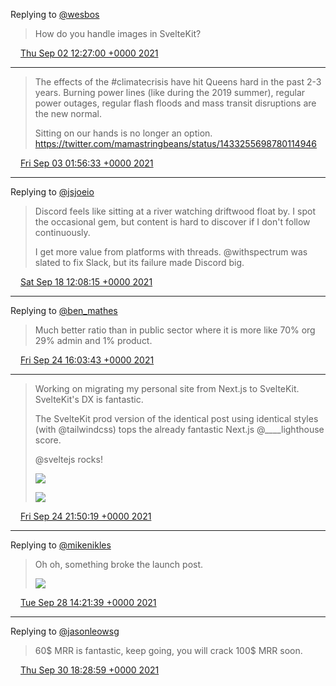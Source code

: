 Replying to [@wesbos](https://twitter.com/wesbos/status/1433095526610784262)

> How do you handle images in SvelteKit?

<img src="media/tweet.ico" width="12" /> [Thu Sep 02 12:27:00 +0000 2021](https://twitter.com/maiertech/status/1433406100427186185)

----

> The effects of the #climatecrisis have hit Queens hard in the past 2-3 years. Burning power lines (like during the 2019 summer), regular power outages, regular flash floods and mass transit disruptions are the new normal.
> 
> Sitting on our hands is no longer an option. https://twitter.com/mamastringbeans/status/1433255698780114946

<img src="media/tweet.ico" width="12" /> [Fri Sep 03 01:56:33 +0000 2021](https://twitter.com/maiertech/status/1433609830925803522)

----

Replying to [@jsjoeio](https://twitter.com/jsjoeio/status/1438916442447958018)

> Discord feels like sitting at a river watching driftwood float by. I spot the occasional gem, but content is hard to discover if I don't follow continuously.
> 
> I get more value from platforms with threads. @withspectrum was slated to fix Slack, but its failure made  Discord big.

<img src="media/tweet.ico" width="12" /> [Sat Sep 18 12:08:15 +0000 2021](https://twitter.com/maiertech/status/1439199588120993799)

----

Replying to [@ben_mathes](https://twitter.com/ben_mathes/status/1441101777256939524)

> Much better ratio than in public sector where it is more like 70% org 29% admin and 1% product.

<img src="media/tweet.ico" width="12" /> [Fri Sep 24 16:03:43 +0000 2021](https://twitter.com/maiertech/status/1441433171409657861)

----

> Working on migrating my personal site from Next.js to SvelteKit. SvelteKit's DX is fantastic.
> 
> The SvelteKit prod version of the identical post using identical styles (with @tailwindcss) tops the already fantastic Next.js @____lighthouse score.
> 
> @sveltejs rocks! 
> 
> ![](media/1441520399083184129-FAFO5P1WEAIayNB.jpg)
> 
> ![](media/1441520399083184129-FAFO90JWUAENOmz.jpg)

<img src="media/tweet.ico" width="12" /> [Fri Sep 24 21:50:19 +0000 2021](https://twitter.com/maiertech/status/1441520399083184129)

----

Replying to [@mikenikles](https://twitter.com/mikenikles/status/1442841936574902273)

> Oh oh, something broke the launch post. 
> 
> ![](media/1442857039596773381-FAYO0N1XoAYwiEE.jpg)

<img src="media/tweet.ico" width="12" /> [Tue Sep 28 14:21:39 +0000 2021](https://twitter.com/maiertech/status/1442857039596773381)

----

Replying to [@jasonleowsg](https://twitter.com/jasonleowsg/status/1443557678530191361)

> 60$ MRR is fantastic, keep going, you will crack 100$ MRR soon.

<img src="media/tweet.ico" width="12" /> [Thu Sep 30 18:28:59 +0000 2021](https://twitter.com/maiertech/status/1443644056589029383)